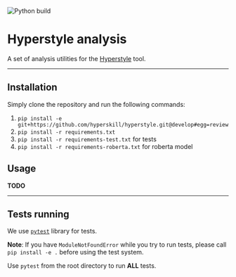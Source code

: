 ![Python build](https://github.com/hyperskill/hyperstyle/workflows/Python%20build/badge.svg?branch=develop)

# Hyperstyle analysis

A set of analysis utilities for the [Hyperstyle](https://github.com/hyperskill/hyperstyle) tool.
  
---

## Installation

Simply clone the repository and run the following commands:

1. `pip install -e git+https://github.com/hyperskill/hyperstyle.git@develop#egg=review`
2. `pip install -r requirements.txt`
3. `pip install -r requirements-test.txt` for tests
4. `pip install -r requirements-roberta.txt` for roberta model

## Usage

**TODO**

---

## Tests running

We use [`pytest`](https://docs.pytest.org/en/latest/contents.html) library for tests.

__Note__: If you have `ModuleNotFoundError` while you try to run tests, please call `pip install -e .`
 before using the test system.

Use `pytest` from the root directory to run __ALL__ tests.

